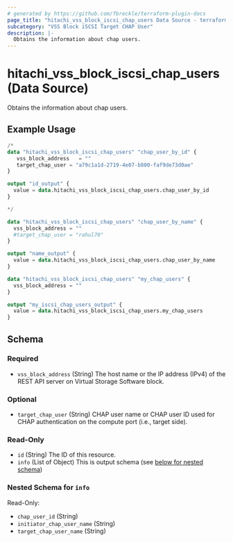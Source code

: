 ```yaml
---
# generated by https://github.com/fbreckle/terraform-plugin-docs
page_title: "hitachi_vss_block_iscsi_chap_users Data Source - terraform-provider-hitachi"
subcategory: "VSS Block iSCSI Target CHAP User"
description: |-
  Obtains the information about chap users.
---
```


# hitachi_vss_block_iscsi_chap_users (Data Source)

Obtains the information about chap users.

## Example Usage

```terraform
/*
data "hitachi_vss_block_iscsi_chap_users" "chap_user_by_id" {
   vss_block_address   = ""
   target_chap_user = "a79c1a1d-2719-4e07-b800-faf9de73d0ae"
}

output "id_output" {
  value = data.hitachi_vss_block_iscsi_chap_users.chap_user_by_id
}

*/

data "hitachi_vss_block_iscsi_chap_users" "chap_user_by_name" {
  vss_block_address = ""
  #target_chap_user = "rahul70"
}

output "name_output" {
  value = data.hitachi_vss_block_iscsi_chap_users.chap_user_by_name
}

data "hitachi_vss_block_iscsi_chap_users" "my_chap_users" {
  vss_block_address = ""
}

output "my_iscsi_chap_users_output" {
  value = data.hitachi_vss_block_iscsi_chap_users.my_chap_users
}
```

<!-- schema generated by tfplugindocs -->
## Schema

### Required

- `vss_block_address` (String) The host name or the IP address (IPv4) of the REST API server on Virtual Storage Software block.

### Optional

- `target_chap_user` (String) CHAP user name or CHAP user ID used for CHAP authentication on the compute port (i.e., target side).

### Read-Only

- `id` (String) The ID of this resource.
- `info` (List of Object) This is output schema (see [below for nested schema](#nestedatt--info))

<a id="nestedatt--info"></a>
### Nested Schema for `info`

Read-Only:

- `chap_user_id` (String)
- `initiator_chap_user_name` (String)
- `target_chap_user_name` (String)


